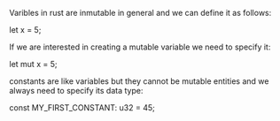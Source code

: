 Varibles in rust are inmutable in general and
we can define it as follows:

let x = 5;

If we are interested in creating 
a mutable variable we need to
specify it:

let mut x = 5;

constants are like variables but
they cannot be mutable entities
and we always need to specify
its data type:

const MY_FIRST_CONSTANT: u32 = 45;
